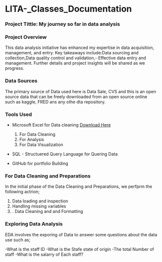 # LITA-_Classes_Documentation

### Project Tittle: My journey  so far in data analysis

### Project Overview
This data analysis initiative has enhanced my expertise in data acquisition, management, and entry. Key takeaways include:Data sourcing and collection,Data quality control and validation,- Effective data entry and management. Further details and project insights will be shared as we progress.

### Data Sources
The primary source of Data used here is Data Sale, CVS and this is an open source data that can be freely downloaded from  an open source online such as kaggle, FRED ans any othe dta repository.

### Tools Used
- Microsoft Excel for Data cleaning [Download Here](https://drive.google.com/drive/folders/1sFdNca7pk_wGqB7tKWB1gGEW63GBIX8f?usp=sharing)
   1. For Data Cleaning
   2. For Analysis
   3. For Data Visualization
 
      
- SQL - Structuered Query Language for Quering Data
- GitHub for portfolio Building

###  For Data Cleaning and Preparations
In the initial phase of the Data Cleaning and Preparations, we perfprm the following actrion;
1. Data loading and inspection
2. Handling missing variables
3. . Data Cleaning and and Formatting

### Exploring Data Analysis 
EDA involves the exporing of Data to answer some questions about the data use such as;

-What is the staff ID
-What is the Stafe state of origin
-The total Number of staff
-What is the salarry of Each staff?

